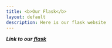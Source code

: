 ```yaml
---
title: <b>Our Flask</b>
layout: default
description: Here is our flask website
---
```

***Link to our [flask](http://loopholegames.nighthawkcodescrums.gq/)***